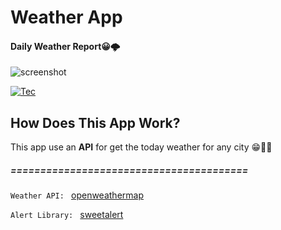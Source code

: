# Weather App
#### Daily Weather Report😀🌩️
![screenshot](https://i.ibb.co/8cyJzJS/screenshot.png "screenshot")

[![Tec](https://skillicons.dev/icons?i=html,css,js)](https://skillicons.dev)

## How Does This App Work?
This app use an **API** for get the today weather for any city 😁👨‍💻  
##### ========================================
`Weather API: ` [openweathermap](https://openweathermap.org/ "openweathermap")

`Alert Library: ` [sweetalert](https://sweetalert.js.org/ "sweetalert")
